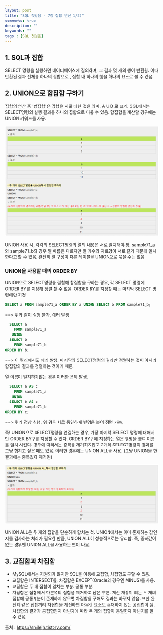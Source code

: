 ```yaml
---
layout: post
title: "SQL 첫걸음 - 7장 집합 연산(1/2)" 
comments: true
description: ""
keywords: ""
tags : [SQL 첫걸음]
---
```


## 1. SQL과 집합

SELECT 명령을 실행하면 데이터베이스에 질의하며, 그 결과 몇 개의 행이 반환됨. 이때 반환된 결과 전체를 하나의 집합으로 , 집합 내 하나의 행을 하나의 요소로 볼 수 있음.  


## 2. UNION으로 합집합 구하기

집합의 연산 중 '합집합'은 집합을 서로 더한 것을 의미.  A U B 로 표기. SQL에서는 SELECT명령의 실행 결과를 하나의 집합으로 다룰 수 있음. 합집합을 계산할 경우에는 UNION 키워드를 사용. 

![1512512312312](/images/sql_first_step/15125123123121.png)

UNION 사용 시, 각각의 SELECT명령의 열의 내용은 서로 일치해야 함. sample71_a 와 sample71_b의 경우 열 이름은 다르지만 열 개수와 자료형이 서로 같기 때문에 일치한다고 할 수 있음. 완전히 열 구성이 다른 테이블을 UNION으로 묶을 수는 없음 


### UNION을 사용할 때의 ORDER BY

UNION으로 SELECT명령을 결합해 합집합을 구하는 경우, 각 SELECT 명령에 ORDER BY를 지정해 정렬 할 수 없음. ORDER BY를 지정할 때는 마지막 SELECT 명령에만 지정. 

```sql
SELECT a FROM sample71_a ORDER BY a UNION SELECT b FROM sample71_b;
```

==> 위와 같이 실행 불가. 에러 발생 

```sql
  SELECT a 
    FROM sample71_a 
   UNION 
  SELECT b 
    FROM sample71_b 
ORDER BY b;
```

==> 이 쿼리에서도 에러 발생. 마지막의 SELECT명령의 결과만 정렬하는 것이 아니라 합집합의 결과를 정렬하는 것이기 때문.

열 이름이 일치하지않는 경우 이러한 문제 발생.  

```sql
  SELECT a AS c 
    FROM sample71_a 
   UNION 
  SELECT b AS c 
    FROM sample71_b 
ORDER BY c;
```

==> 쿼리 정상 실행. 위 경우 서로 동일하게 별명을 붙여 정렬 가능. 

 즉! UNION으로 SELECT명령을 연결하는 경우, 가장 마지막 SELECT 명령에 대해서만 ORDER BY구를 지정할 수 있다. ORDER BY구에 지정하는 열은 별명을 붙여 이름을 일치 시킨다. 경우에 따라서는 중복을 제거하지않고 2개의 SELECT명령의 결과를 그냥 합치고 싶은 때도 있음. 이러한 경우에는 UNION ALL을 사용.  (그냥 UNION을 한 결과에는 중복값이 제거됨) 

![57573453452](/images/sql_first_step/575734534521.png)

UNION ALL은 두 개의 집합을 단순하게 합치는 것. UNION에서는 이미 존재하는 값인지를 검사하는 처리가 필요한 만큼, UNION ALL이 성능적으로는 유리함. 즉, 중복값이 없는 경우엔 UNION ALL을 사용하는 편이 나음. 

## 3. 교집합과 차집합

- MySQL에서는 지원되지 않지만 SQL을 이용해 교집합, 차집합도 구할 수 있음.
- 교집합은 INTERSECT를, 차집합은 EXCEPT(Oracle의 경우엔 MINUS)를 사용. 
- 교집합은 두 개 집합이 겹치는 부분. 공통 부분.
- 차집합은 집합에서 다른쪽의 집합을 제거하고 남은 부분. 계산 개상이 되는 두 개의 집합에 공통부분이 존재하지 않으면 차집합을 구해도 결과는 바뀌지 않음. 또한 완전히 같은 집합끼리 차집합을 계산하면 아무런 요소도 존재하지 않는 공집합이 됨. 차집합의 결과가 공집합인지 아닌지에 따라 두 개의 집합이 동일한지 아닌지를 알 수 있음. 

출처 : https://smilejh.tistory.com/